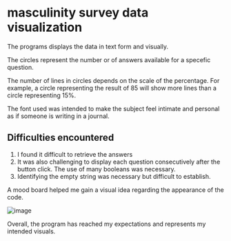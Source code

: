# masculinity survey data visualization

The programs displays the data in text form and visually.

The circles represent the number or of answers available for a specefic question. 

The number of lines in circles depends on the scale of the percentage. For example, a circle representing the result of 85 will show more lines than a circle representing 15%. 

The font used was intended to make the subject feel intimate and personal as if someone is writing in a journal. 

## Difficulties encountered
1. I found it difficult to retrieve the answers 
2. It was also challenging to display each question consecutively after the button click. The use of many booleans was necessary.
3. Identifying the empty string was necessary but difficult to establish. 

A mood board helped me gain a visual idea regarding the appearance of the code. 

![image](https://user-images.githubusercontent.com/53101129/223040182-1345bf9e-775a-455a-b403-2128051a3d69.png)

Overall, the program has reached my expectations and represents my intended visuals. 
